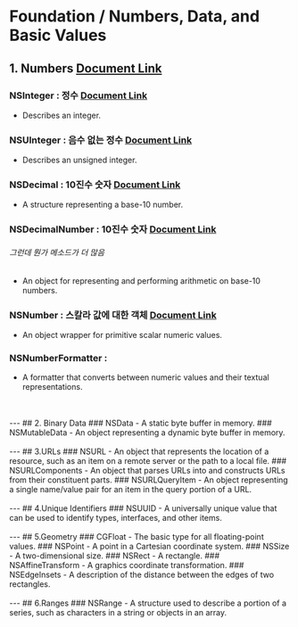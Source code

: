 # Foundation / Numbers, Data, and Basic Values
## 1. Numbers [Document Link](https://developer.apple.com/documentation/foundation/numbers_data_and_basic_values?language=objc)
### NSInteger : 정수 [Document Link](https://developer.apple.com/documentation/objectivec/nsinteger?language=objc)
- Describes an integer.   
### NSUInteger : 음수 없는 정수 [Document Link](https://developer.apple.com/documentation/objectivec/nsuinteger?language=objc)
- Describes an unsigned integer.
### NSDecimal : 10진수 숫자 [Document Link](https://developer.apple.com/documentation/foundation/nsdecimal?language=objc)
- A structure representing a base-10 number.   
### NSDecimalNumber : 10진수 숫자 [Document Link](https://developer.apple.com/documentation/foundation/nsdecimalnumber?language=objc)
###### 그런데 뭔가 메소드가 더 많음
- An object for representing and performing arithmetic on base-10 numbers.   
### NSNumber : 스칼라 값에 대한 객체  [Document Link](https://developer.apple.com/documentation/foundation/nsnumber?language=objc)
- An object wrapper for primitive scalar numeric values.   
### NSNumberFormatter :
- A formatter that converts between numeric values and their textual representations.   
<br>
<br>
---
## 2. Binary Data
### NSData
- A static byte buffer in memory.
### NSMutableData
- An object representing a dynamic byte buffer in memory.
<br>
<br>
---
## 3.URLs
### NSURL
- An object that represents the location of a resource, such as an item on a remote server or the path to a local file.
### NSURLComponents
- An object that parses URLs into and constructs URLs from their constituent parts.
### NSURLQueryItem
- An object representing a single name/value pair for an item in the query portion of a URL.
<br><br>
---
## 4.Unique Identifiers
### NSUUID
- A universally unique value that can be used to identify types, interfaces, and other items.
<br><br> 
---
## 5.Geometry
### CGFloat
- The basic type for all floating-point values.
### NSPoint
- A point in a Cartesian coordinate system.
### NSSize
- A two-dimensional size.
### NSRect
- A rectangle.
### NSAffineTransform
- A graphics coordinate transformation.
### NSEdgeInsets
- A description of the distance between the edges of two rectangles.
<br><br>
---
## 6.Ranges
### NSRange
- A structure used to describe a portion of a series, such as characters in a string or objects in an array.